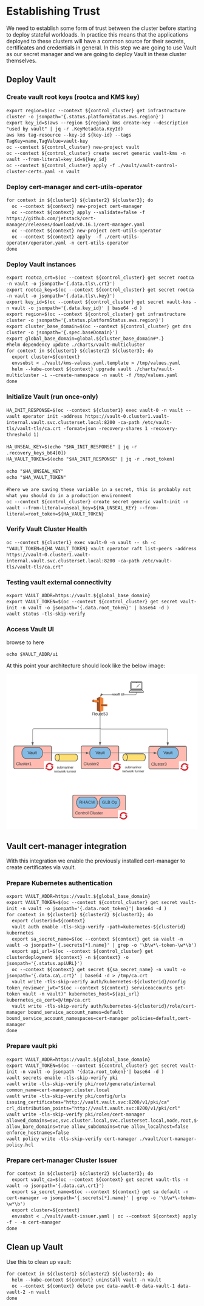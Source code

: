 # Establishing Trust

We need to establish some form of trust between the cluster before starting to deploy stateful workloads.
In practice this means that the applications deployed to these clusters will have a common source for their secrets, certificates and credentials in general.
In this step we are going to use Vault as our secret manager and we are going to deploy Vault in these cluster themselves.

## Deploy Vault

### Create vault root keys (rootca and KMS key)

```shell
export region=$(oc --context ${control_cluster} get infrastructure cluster -o jsonpath='{.status.platformStatus.aws.region}')
export key_id=$(aws --region ${region} kms create-key --description "used by vault" | jq -r .KeyMetadata.KeyId)
aws kms tag-resource --key-id ${key-id} --tags TagKey=name,TagValue=vault-key
oc --context ${control_cluster} new-project vault
oc --context ${control_cluster} create secret generic vault-kms -n vault --from-literal=key_id=${key_id}
oc --context ${control_cluster} apply -f ./vault/vault-control-cluster-certs.yaml -n vault
```

### Deploy cert-manager and cert-utils-operator

```shell
for context in ${cluster1} ${cluster2} ${cluster3}; do
  oc --context ${context} new-project cert-manager
  oc --context ${context} apply --validate=false -f https://github.com/jetstack/cert-manager/releases/download/v0.16.1/cert-manager.yaml
  oc --context ${context} new-project cert-utils-operator
  oc --context ${context} apply  -f ./cert-utils-operator/operator.yaml -n cert-utils-operator
done
```

### Deploy Vault instances

```shell
export rootca_crt=$(oc --context ${control_cluster} get secret rootca -n vault -o jsonpath='{.data.tls\.crt}')
export rootca_key=$(oc --context ${control_cluster} get secret rootca -n vault -o jsonpath='{.data.tls\.key}')
export key_id=$(oc --context ${control_cluster} get secret vault-kms -n vault -o jsonpath='{.data.key_id}' | base64 -d )
export region=$(oc --context ${control_cluster} get infrastructure cluster -o jsonpath='{.status.platformStatus.aws.region}')
export cluster_base_domain=$(oc --context ${control_cluster} get dns cluster -o jsonpath='{.spec.baseDomain}')
export global_base_domain=global.${cluster_base_domain#*.}
#helm dependency update ./charts/vault-multicluster
for context in ${cluster1} ${cluster2} ${cluster3}; do
  export cluster=${context}
  envsubst < ./vault/kms-values.yaml.template > /tmp/values.yaml
  helm --kube-context ${context} upgrade vault ./charts/vault-multicluster -i --create-namespace -n vault -f /tmp/values.yaml
done
```

### Initialize Vault (run once-only)

```shell
HA_INIT_RESPONSE=$(oc --context ${cluster1} exec vault-0 -n vault -- vault operator init -address https://vault-0.cluster1.vault-internal.vault.svc.clusterset.local:8200 -ca-path /etc/vault-tls/vault-tls/ca.crt -format=json -recovery-shares 1 -recovery-threshold 1)

HA_UNSEAL_KEY=$(echo "$HA_INIT_RESPONSE" | jq -r .recovery_keys_b64[0])
HA_VAULT_TOKEN=$(echo "$HA_INIT_RESPONSE" | jq -r .root_token)

echo "$HA_UNSEAL_KEY"
echo "$HA_VAULT_TOKEN"

#here we are saving these variable in a secret, this is probably not what you should do in a production environment
oc --context ${control_cluster} create secret generic vault-init -n vault --from-literal=unseal_key=${HA_UNSEAL_KEY} --from-literal=root_token=${HA_VAULT_TOKEN}
```

### Verify Vault Cluster Health

```shell
oc --context ${cluster1} exec vault-0 -n vault -- sh -c "VAULT_TOKEN=${HA_VAULT_TOKEN} vault operator raft list-peers -address https://vault-0.cluster1.vault-internal.vault.svc.clusterset.local:8200 -ca-path /etc/vault-tls/vault-tls/ca.crt"
```

### Testing vault external connectivity

```shell
export VAULT_ADDR=https://vault.${global_base_domain}
export VAULT_TOKEN=$(oc --context ${control_cluster} get secret vault-init -n vault -o jsonpath='{.data.root_token}' | base64 -d )
vault status -tls-skip-verify
```

### Access Vault UI

browse to here

```shell
echo $VAULT_ADDR/ui
```

At this point your architecture should look like the below image:

![Vault](./media/Vault.png)

## Vault cert-manager integration

With this integration we enable the previously installed cert-manager to create certificates via vault.

### Prepare Kubernetes authentication

```shell
export VAULT_ADDR=https://vault.${global_base_domain}
export VAULT_TOKEN=$(oc --context ${control_cluster} get secret vault-init -n vault -o jsonpath='{.data.root_token}'| base64 -d )
for context in ${cluster1} ${cluster2} ${cluster3}; do
  export clusterid=${context}
  vault auth enable -tls-skip-verify -path=kubernetes-${clusterid} kubernetes 
  export sa_secret_name=$(oc --context ${context} get sa vault -n vault -o jsonpath='{.secrets[*].name}' | grep -o '\b\w*\-token-\w*\b')
  export api_url=$(oc --context ${control_cluster} get clusterdeployment ${context} -n ${context} -o jsonpath='{.status.apiURL}')
  oc --context ${context} get secret ${sa_secret_name} -n vault -o jsonpath='{.data.ca\.crt}' | base64 -d > /tmp/ca.crt
  vault write -tls-skip-verify auth/kubernetes-${clusterid}/config token_reviewer_jwt="$(oc --context ${context} serviceaccounts get-token vault -n vault)" kubernetes_host=${api_url} kubernetes_ca_cert=@/tmp/ca.crt
  vault write -tls-skip-verify auth/kubernetes-${clusterid}/role/cert-manager bound_service_account_names=default bound_service_account_namespaces=cert-manager policies=default,cert-manager
done
```

### Prepare vault pki

```shell
export VAULT_ADDR=https://vault.${global_base_domain}
export VAULT_TOKEN=$(oc --context ${control_cluster} get secret vault-init -n vault -o jsonpath '{data.root_token}'| base64 -d )
vault secrets enable -tls-skip-verify pki
vault write -tls-skip-verify pki/root/generate/internal common_name=cert-manager.cluster.local
vault write -tls-skip-verify pki/config/urls issuing_certificates="http://vault.vault.svc:8200/v1/pki/ca" crl_distribution_points="http://vault.vault.svc:8200/v1/pki/crl"
vault write -tls-skip-verify pki/roles/cert-manager allowed_domains=svc,svc.cluster.local,svc.clusterset.local,node,root,${global_base_domain} allow_bare_domains=true allow_subdomains=true allow_localhost=false enforce_hostnames=false
vault policy write -tls-skip-verify cert-manager ./vault/cert-manager-policy.hcl
```

### Prepare cert-manager Cluster Issuer

```shell
for context in ${cluster1} ${cluster2} ${cluster3}; do
  export vault_ca=$(oc --context ${context} get secret vault-tls -n vault -o jsonpath='{.data.ca\.crt}')
  export sa_secret_name=$(oc --context ${context} get sa default -n cert-manager -o jsonpath='{.secrets[*].name}' | grep -o '\b\w*\-token-\w*\b')
  export cluster=${context}
  envsubst < ./vault/vault-issuer.yaml | oc --context ${context} apply -f - -n cert-manager
done  
```

## Clean up Vault

Use this to clean up vault:

```shell
for context in ${cluster1} ${cluster2} ${cluster3}; do
  helm --kube-context ${context} uninstall vault -n vault
  oc --context ${context} delete pvc data-vault-0 data-vault-1 data-vault-2 -n vault
done  
```
